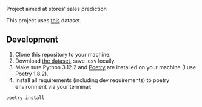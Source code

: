 Project aimed at stores' sales prediction

This project uses [this](https://www.kaggle.com/competitions/store-sales-time-series-forecasting/data) dataset.

## Development
1. Clone this repository to your machine.
2. Download [the dataset](https://www.kaggle.com/competitions/store-sales-time-series-forecasting/data), save .csv locally.
3. Make sure Python 3.12.2 and [Poetry](https://python-poetry.org/docs/) are installed on your machine (I use Poetry 1.8.2).
4. Install all requirements (including dev requirements) to poetry environment via your terminal:

```sh
poetry install 
```